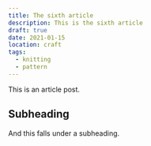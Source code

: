 ```yaml
---
title: The sixth article
description: This is the sixth article
draft: true
date: 2021-01-15
location: craft
tags:
  - knitting
  - pattern
---
```

This is an article post.

## Subheading

And this falls under a subheading.
